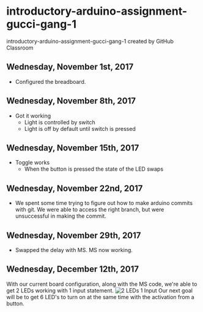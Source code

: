 # introductory-arduino-assignment-gucci-gang-1
introductory-arduino-assignment-gucci-gang-1 created by GitHub Classroom

## Wednesday, November 1st, 2017
* Configured the breadboard.

## Wednesday, November 8th, 2017
* Got it working
  * Light is controlled by switch
  * Light is off by default until switch is pressed

## Wednesday, November 15th, 2017
* Toggle works
  * When the button is pressed the state of the LED swaps

## Wednesday, November 22nd, 2017
* We spent some time trying to figure out how to make arduino commits with git. We were able to access the right branch, but were unsuccessful in making the commit.

## Wednesday, November 29th, 2017
* Swapped the delay with MS. MS now working.

## Wednesday, December 12th, 2017
With our current board configuration, along with the MS code, we're able to get 2 LEDs working with 1 input statement.
![2 LEDs 1 Input](https://github.com/AYJACKSON-ICS4U/introductory-arduino-assignment-gucci-gang-1/blob/master/ezgif.com-video-to-gif.gif)
Our next goal will be to get 6 LED's to turn on at the same time with the activation from a button.
